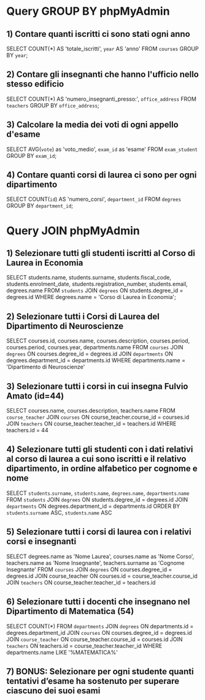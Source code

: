 # Query GROUP BY phpMyAdmin

## 1) Contare quanti iscritti ci sono stati ogni anno
SELECT COUNT(*) AS 'totale_iscritti', `year` AS 'anno'
FROM `courses`
GROUP BY `year`;

## 2) Contare gli insegnanti che hanno l'ufficio nello stesso edificio
SELECT COUNT(*) AS 'numero_insegnanti_presso:', `office_address`
FROM `teachers`
GROUP BY `office_address`;

## 3) Calcolare la media dei voti di ogni appello d'esame
SELECT AVG(`vote`) as 'voto_medio', `exam_id` as 'esame'
FROM `exam_student`
GROUP BY `exam_id`;

## 4) Contare quanti corsi di laurea ci sono per ogni dipartimento
SELECT COUNT(`id`) AS 'numero_corsi', `department_id`
FROM `degrees`
GROUP BY `department_id`;

# Query JOIN phpMyAdmin
## 1) Selezionare tutti gli studenti iscritti al Corso di Laurea in Economia
SELECT students.name, students.surname, students.fiscal_code, students.enrolment_date, students.registration_number, students.email, degrees.name
FROM `students`
JOIN `degrees`
ON students.degree_id = degrees.id
WHERE degrees.name = 'Corso di Laurea in Economia';

## 2) Selezionare tutti i Corsi di Laurea del Dipartimento di Neuroscienze
SELECT courses.id, courses.name, courses.description, courses.period, courses.period, courses.year, departments.name
FROM `courses`
JOIN `degrees`
ON courses.degree_id = degrees.id
JOIN `departments`
ON degrees.department_id = departments.id
WHERE departments.name = 'Dipartimento di Neuroscienze'

## 3) Selezionare tutti i corsi in cui insegna Fulvio Amato (id=44)
SELECT courses.name, courses.description, teachers.name
FROM `course_teacher`
JOIN `courses`
ON course_teacher.course_id = courses.id
JOIN `teachers`
ON course_teacher.teacher_id = teachers.id
WHERE teachers.id = 44

## 4) Selezionare tutti gli studenti con i dati relativi al corso di laurea a cui sono iscritti e il relativo dipartimento, in ordine alfabetico per cognome e nome
SELECT `students`.`surname`, `students`.`name`, `degrees`.`name`, `departments`.`name`
FROM `students`
JOIN `degrees`
ON students.degree_id = degrees.id
JOIN `departments`
ON degrees.department_id = departments.id
ORDER BY `students`.`surname` ASC, `students`.`name` ASC

## 5) Selezionare tutti i corsi di laurea con i relativi corsi e insegnanti
SELECT degrees.name as 'Nome Laurea', courses.name as 'Nome Corso', teachers.name as 'Nome Insegnante', teachers.surname as 'Cognome Insegnante'
FROM `courses`
JOIN `degrees`
ON courses.degree_id = degrees.id
JOIN course_teacher
ON courses.id = course_teacher.course_id
JOIN `teachers`
ON course_teacher.teacher_id = teachers.id

## 6) Selezionare tutti i docenti che insegnano nel Dipartimento di Matematica (54)
SELECT COUNT(*)
FROM `departments`
JOIN `degrees`
ON departments.id = degrees.department_id
JOIN `courses`
ON courses.degree_id = degrees.id
JOIN `course_teacher`
ON course_teacher.course_id = courses.id
JOIN `teachers`
ON teachers.id = course_teacher.teacher_id
WHERE departments.name LIKE '%MATEMATICA%'

## 7) BONUS: Selezionare per ogni studente quanti tentativi d’esame ha sostenuto per superare ciascuno dei suoi esami